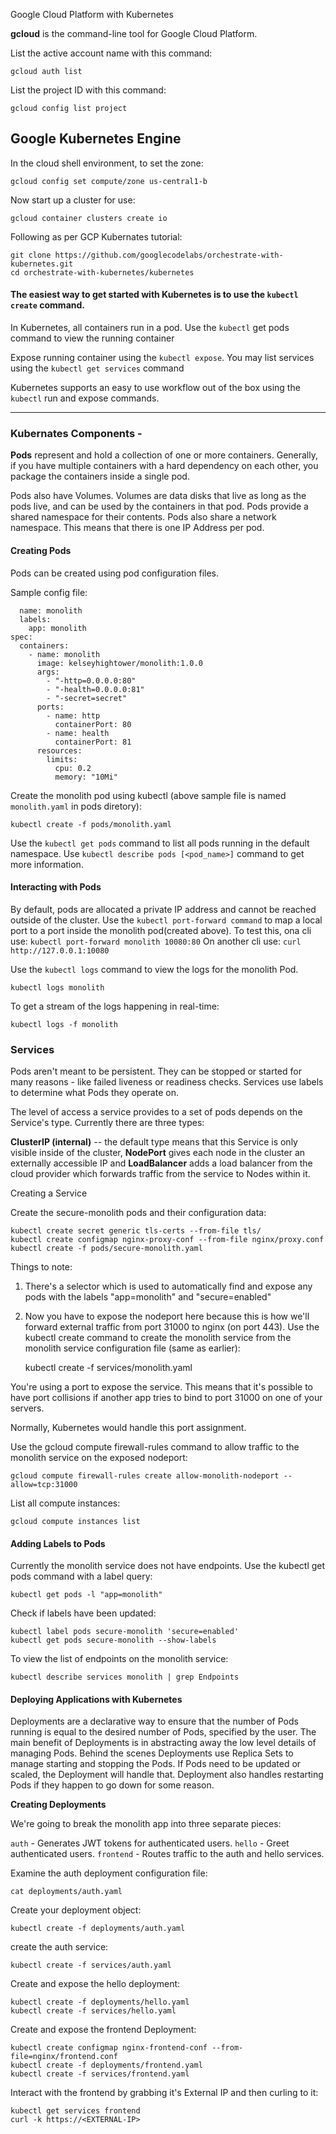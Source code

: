 Google Cloud Platform with Kubernetes

**gcloud** is the command-line tool for Google Cloud Platform.

List the active account name with this command:

    gcloud auth list

List the project ID with this command:

    gcloud config list project

## Google Kubernetes Engine

In the cloud shell environment, to set the zone:

    gcloud config set compute/zone us-central1-b

Now start up a cluster for use:

    gcloud container clusters create io


Following as per GCP Kubernates tutorial:

    git clone https://github.com/googlecodelabs/orchestrate-with-kubernetes.git
    cd orchestrate-with-kubernetes/kubernetes

#### The easiest way to get started with Kubernetes is to use the `kubectl create` command.

In Kubernetes, all containers run in a pod. Use the `kubectl` get pods command to view the running container

Expose running container using the `kubectl expose`.
You may list services using the `kubectl get services` command

Kubernetes supports an easy to use workflow out of the box using the `kubectl` run and expose commands.

-------

### Kubernates Components -

**Pods** represent and hold a collection of one or more containers.
Generally, if you have multiple containers with a hard dependency on each other, you package the containers inside a single pod.

Pods also have Volumes. Volumes are data disks that live as long as the pods live, and can be used by the containers in that pod.
Pods provide a shared namespace for their contents. Pods also share a network namespace. This means that there is one IP Address per pod.

#### Creating Pods
Pods can be created using pod configuration files. 

Sample config file:

```
  name: monolith
  labels:
    app: monolith
spec:
  containers:
    - name: monolith
      image: kelseyhightower/monolith:1.0.0
      args:
        - "-http=0.0.0.0:80"
        - "-health=0.0.0.0:81"
        - "-secret=secret"
      ports:
        - name: http
          containerPort: 80
        - name: health
          containerPort: 81
      resources:
        limits:
          cpu: 0.2
          memory: "10Mi"
```

Create the monolith pod using kubectl (above sample file is named `monolith.yaml` in pods diretory):

    kubectl create -f pods/monolith.yaml

Use the `kubectl get pods` command to list all pods running in the default namespace.
Use `kubectl describe pods [<pod_name>]` command to get more information.

#### Interacting with Pods

By default, pods are allocated a private IP address and cannot be reached outside of the cluster.
Use the `kubectl port-forward command` to map a local port to a port inside the monolith pod(created above).
To test this, ona cli use: `kubectl port-forward monolith 10080:80`
On another cli use: `curl http://127.0.0.1:10080`

Use the `kubectl logs` command to view the logs for the monolith Pod.

    kubectl logs monolith

To get a stream of the logs happening in real-time:

    kubectl logs -f monolith

### Services
Pods aren't meant to be persistent. They can be stopped or started for many reasons - like failed liveness or readiness checks.
Services use labels to determine what Pods they operate on. 

The level of access a service provides to a set of pods depends on the Service's type. Currently there are three types:

**ClusterIP (internal)** -- the default type means that this Service is only visible inside of the cluster,
**NodePort** gives each node in the cluster an externally accessible IP and
**LoadBalancer** adds a load balancer from the cloud provider which forwards traffic from the service to Nodes within it.

Creating a Service

Create the secure-monolith pods and their configuration data:

    kubectl create secret generic tls-certs --from-file tls/
    kubectl create configmap nginx-proxy-conf --from-file nginx/proxy.conf
    kubectl create -f pods/secure-monolith.yaml

Things to note:

1. There's a selector which is used to automatically find and expose any pods with the labels "app=monolith" and "secure=enabled"
2. Now you have to expose the nodeport here because this is how we'll forward external traffic from port 31000 to nginx (on port 443).
Use the kubectl create command to create the monolith service from the monolith service configuration file (same as earlier):

    kubectl create -f services/monolith.yaml

You're using a port to expose the service. This means that it's possible to have port collisions if another app tries to bind to port 31000 on one of your servers.

Normally, Kubernetes would handle this port assignment.

Use the gcloud compute firewall-rules command to allow traffic to the monolith service on the exposed nodeport:

    gcloud compute firewall-rules create allow-monolith-nodeport --allow=tcp:31000


List all compute instances:

    gcloud compute instances list

#### Adding Labels to Pods

Currently the monolith service does not have endpoints. Use the kubectl get pods command with a label query:

    kubectl get pods -l "app=monolith"

Check if labels have been updated:

    kubectl label pods secure-monolith 'secure=enabled'
    kubectl get pods secure-monolith --show-labels

To view the list of endpoints on the monolith service:

    kubectl describe services monolith | grep Endpoints

#### Deploying Applications with Kubernetes

Deployments are a declarative way to ensure that the number of Pods running is equal to the desired number of Pods, specified by the user.
The main benefit of Deployments is in abstracting away the low level details of managing Pods. Behind the scenes Deployments use Replica Sets to manage starting and stopping the Pods.
If Pods need to be updated or scaled, the Deployment will handle that. Deployment also handles restarting Pods if they happen to go down for some reason.

**Creating Deployments**

We're going to break the monolith app into three separate pieces:

`auth` - Generates JWT tokens for authenticated users.
`hello` - Greet authenticated users.
`frontend` - Routes traffic to the auth and hello services.

Examine the auth deployment configuration file:

    cat deployments/auth.yaml

Create your deployment object:

    kubectl create -f deployments/auth.yaml
    
    
create the auth service:

    kubectl create -f services/auth.yaml

Create and expose the hello deployment:

    kubectl create -f deployments/hello.yaml
    kubectl create -f services/hello.yaml

Create and expose the frontend Deployment:

    kubectl create configmap nginx-frontend-conf --from-file=nginx/frontend.conf
    kubectl create -f deployments/frontend.yaml
    kubectl create -f services/frontend.yaml

Interact with the frontend by grabbing it's External IP and then curling to it:

    kubectl get services frontend
    curl -k https://<EXTERNAL-IP>

